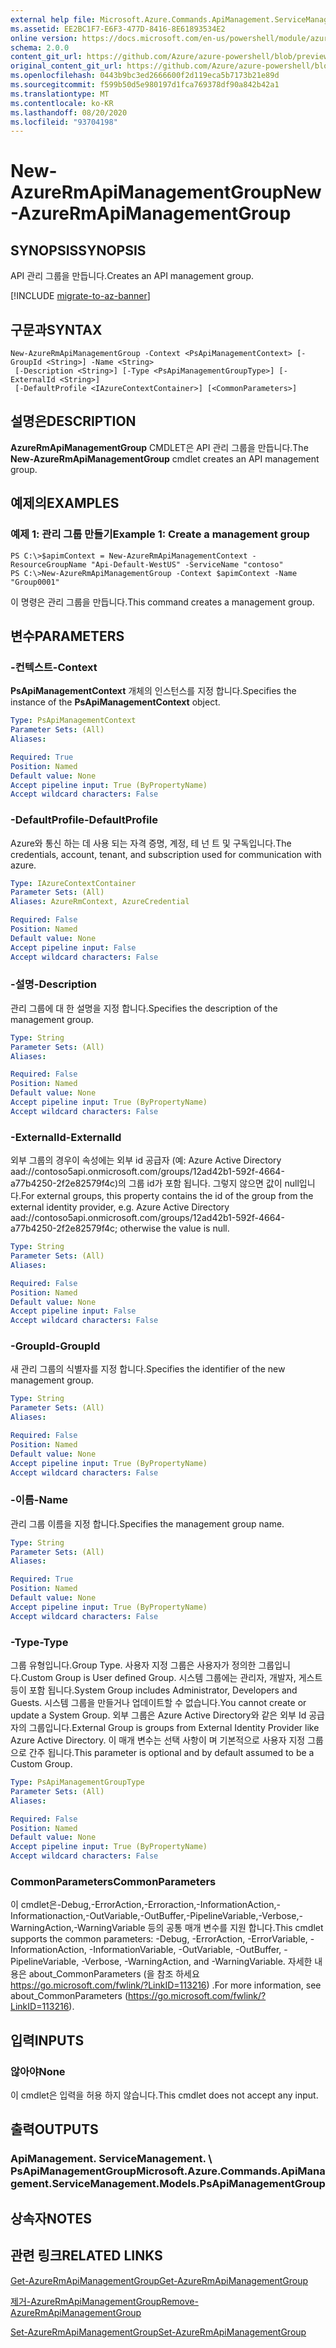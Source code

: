 ```yaml
---
external help file: Microsoft.Azure.Commands.ApiManagement.ServiceManagement.dll-Help.xml
ms.assetid: EE2BC1F7-E6F3-477D-8416-8E61893534E2
online version: https://docs.microsoft.com/en-us/powershell/module/azurerm.apimanagement/new-azurermapimanagementgroup
schema: 2.0.0
content_git_url: https://github.com/Azure/azure-powershell/blob/preview/src/ResourceManager/ApiManagement/Commands.ApiManagement/help/New-AzureRmApiManagementGroup.md
original_content_git_url: https://github.com/Azure/azure-powershell/blob/preview/src/ResourceManager/ApiManagement/Commands.ApiManagement/help/New-AzureRmApiManagementGroup.md
ms.openlocfilehash: 0443b9bc3ed2666600f2d119eca5b7173b21e89d
ms.sourcegitcommit: f599b50d5e980197d1fca769378df90a842b42a1
ms.translationtype: MT
ms.contentlocale: ko-KR
ms.lasthandoff: 08/20/2020
ms.locfileid: "93704198"
---
```

# <span data-ttu-id="6a638-101">New-AzureRmApiManagementGroup</span><span class="sxs-lookup"><span data-stu-id="6a638-101">New-AzureRmApiManagementGroup</span></span>

## <span data-ttu-id="6a638-102">SYNOPSIS</span><span class="sxs-lookup"><span data-stu-id="6a638-102">SYNOPSIS</span></span>
<span data-ttu-id="6a638-103">API 관리 그룹을 만듭니다.</span><span class="sxs-lookup"><span data-stu-id="6a638-103">Creates an API management group.</span></span>

[!INCLUDE [migrate-to-az-banner](../../includes/migrate-to-az-banner.md)]

## <span data-ttu-id="6a638-104">구문과</span><span class="sxs-lookup"><span data-stu-id="6a638-104">SYNTAX</span></span>

```
New-AzureRmApiManagementGroup -Context <PsApiManagementContext> [-GroupId <String>] -Name <String>
 [-Description <String>] [-Type <PsApiManagementGroupType>] [-ExternalId <String>]
 [-DefaultProfile <IAzureContextContainer>] [<CommonParameters>]
```

## <span data-ttu-id="6a638-105">설명은</span><span class="sxs-lookup"><span data-stu-id="6a638-105">DESCRIPTION</span></span>
<span data-ttu-id="6a638-106">**AzureRmApiManagementGroup** CMDLET은 API 관리 그룹을 만듭니다.</span><span class="sxs-lookup"><span data-stu-id="6a638-106">The **New-AzureRmApiManagementGroup** cmdlet creates an API management group.</span></span>

## <span data-ttu-id="6a638-107">예제의</span><span class="sxs-lookup"><span data-stu-id="6a638-107">EXAMPLES</span></span>

### <span data-ttu-id="6a638-108">예제 1: 관리 그룹 만들기</span><span class="sxs-lookup"><span data-stu-id="6a638-108">Example 1: Create a management group</span></span>
```
PS C:\>$apimContext = New-AzureRmApiManagementContext -ResourceGroupName "Api-Default-WestUS" -ServiceName "contoso"
PS C:\>New-AzureRmApiManagementGroup -Context $apimContext -Name "Group0001"
```

<span data-ttu-id="6a638-109">이 명령은 관리 그룹을 만듭니다.</span><span class="sxs-lookup"><span data-stu-id="6a638-109">This command creates a management group.</span></span>

## <span data-ttu-id="6a638-110">변수</span><span class="sxs-lookup"><span data-stu-id="6a638-110">PARAMETERS</span></span>

### <span data-ttu-id="6a638-111">-컨텍스트</span><span class="sxs-lookup"><span data-stu-id="6a638-111">-Context</span></span>
<span data-ttu-id="6a638-112">**PsApiManagementContext** 개체의 인스턴스를 지정 합니다.</span><span class="sxs-lookup"><span data-stu-id="6a638-112">Specifies the instance of the **PsApiManagementContext** object.</span></span>

```yaml
Type: PsApiManagementContext
Parameter Sets: (All)
Aliases: 

Required: True
Position: Named
Default value: None
Accept pipeline input: True (ByPropertyName)
Accept wildcard characters: False
```

### <span data-ttu-id="6a638-113">-DefaultProfile</span><span class="sxs-lookup"><span data-stu-id="6a638-113">-DefaultProfile</span></span>
<span data-ttu-id="6a638-114">Azure와 통신 하는 데 사용 되는 자격 증명, 계정, 테 넌 트 및 구독입니다.</span><span class="sxs-lookup"><span data-stu-id="6a638-114">The credentials, account, tenant, and subscription used for communication with azure.</span></span>
 
```yaml
Type: IAzureContextContainer
Parameter Sets: (All)
Aliases: AzureRmContext, AzureCredential

Required: False
Position: Named
Default value: None
Accept pipeline input: False
Accept wildcard characters: False
```

### <span data-ttu-id="6a638-115">-설명</span><span class="sxs-lookup"><span data-stu-id="6a638-115">-Description</span></span>
<span data-ttu-id="6a638-116">관리 그룹에 대 한 설명을 지정 합니다.</span><span class="sxs-lookup"><span data-stu-id="6a638-116">Specifies the description of the management group.</span></span>

```yaml
Type: String
Parameter Sets: (All)
Aliases: 

Required: False
Position: Named
Default value: None
Accept pipeline input: True (ByPropertyName)
Accept wildcard characters: False
```

### <span data-ttu-id="6a638-117">-ExternalId</span><span class="sxs-lookup"><span data-stu-id="6a638-117">-ExternalId</span></span>
<span data-ttu-id="6a638-118">외부 그룹의 경우이 속성에는 외부 id 공급자 (예: Azure Active Directory aad://contoso5api.onmicrosoft.com/groups/12ad42b1-592f-4664-a77b4250-2f2e82579f4c)의 그룹 id가 포함 됩니다. 그렇지 않으면 값이 null입니다.</span><span class="sxs-lookup"><span data-stu-id="6a638-118">For external groups, this property contains the id of the group from the external identity provider, e.g. Azure Active Directory aad://contoso5api.onmicrosoft.com/groups/12ad42b1-592f-4664-a77b4250-2f2e82579f4c; otherwise the value is null.</span></span>

```yaml
Type: String
Parameter Sets: (All)
Aliases: 

Required: False
Position: Named
Default value: None
Accept pipeline input: False
Accept wildcard characters: False
```

### <span data-ttu-id="6a638-119">-GroupId</span><span class="sxs-lookup"><span data-stu-id="6a638-119">-GroupId</span></span>
<span data-ttu-id="6a638-120">새 관리 그룹의 식별자를 지정 합니다.</span><span class="sxs-lookup"><span data-stu-id="6a638-120">Specifies the identifier of the new management group.</span></span>

```yaml
Type: String
Parameter Sets: (All)
Aliases: 

Required: False
Position: Named
Default value: None
Accept pipeline input: True (ByPropertyName)
Accept wildcard characters: False
```

### <span data-ttu-id="6a638-121">-이름</span><span class="sxs-lookup"><span data-stu-id="6a638-121">-Name</span></span>
<span data-ttu-id="6a638-122">관리 그룹 이름을 지정 합니다.</span><span class="sxs-lookup"><span data-stu-id="6a638-122">Specifies the management group name.</span></span>

```yaml
Type: String
Parameter Sets: (All)
Aliases: 

Required: True
Position: Named
Default value: None
Accept pipeline input: True (ByPropertyName)
Accept wildcard characters: False
```

### <span data-ttu-id="6a638-123">-Type</span><span class="sxs-lookup"><span data-stu-id="6a638-123">-Type</span></span>
<span data-ttu-id="6a638-124">그룹 유형입니다.</span><span class="sxs-lookup"><span data-stu-id="6a638-124">Group Type.</span></span> <span data-ttu-id="6a638-125">사용자 지정 그룹은 사용자가 정의한 그룹입니다.</span><span class="sxs-lookup"><span data-stu-id="6a638-125">Custom Group is User defined Group.</span></span> <span data-ttu-id="6a638-126">시스템 그룹에는 관리자, 개발자, 게스트 등이 포함 됩니다.</span><span class="sxs-lookup"><span data-stu-id="6a638-126">System Group includes Administrator, Developers and Guests.</span></span> <span data-ttu-id="6a638-127">시스템 그룹을 만들거나 업데이트할 수 없습니다.</span><span class="sxs-lookup"><span data-stu-id="6a638-127">You cannot create or update a System Group.</span></span>  <span data-ttu-id="6a638-128">외부 그룹은 Azure Active Directory와 같은 외부 Id 공급자의 그룹입니다.</span><span class="sxs-lookup"><span data-stu-id="6a638-128">External Group is groups from External Identity Provider like Azure Active Directory.</span></span> <span data-ttu-id="6a638-129">이 매개 변수는 선택 사항이 며 기본적으로 사용자 지정 그룹으로 간주 됩니다.</span><span class="sxs-lookup"><span data-stu-id="6a638-129">This parameter is optional and by default assumed to be a Custom Group.</span></span>

```yaml
Type: PsApiManagementGroupType
Parameter Sets: (All)
Aliases: 

Required: False
Position: Named
Default value: None
Accept pipeline input: True (ByPropertyName)
Accept wildcard characters: False
```

### <span data-ttu-id="6a638-130">CommonParameters</span><span class="sxs-lookup"><span data-stu-id="6a638-130">CommonParameters</span></span>
<span data-ttu-id="6a638-131">이 cmdlet은-Debug,-ErrorAction,-Erroraction,-InformationAction,-Informationaction,-OutVariable,-OutBuffer,-PipelineVariable,-Verbose,-WarningAction,-WarningVariable 등의 공통 매개 변수를 지원 합니다.</span><span class="sxs-lookup"><span data-stu-id="6a638-131">This cmdlet supports the common parameters: -Debug, -ErrorAction, -ErrorVariable, -InformationAction, -InformationVariable, -OutVariable, -OutBuffer, -PipelineVariable, -Verbose, -WarningAction, and -WarningVariable.</span></span> <span data-ttu-id="6a638-132">자세한 내용은 about_CommonParameters (을 참조 하세요 https://go.microsoft.com/fwlink/?LinkID=113216) .</span><span class="sxs-lookup"><span data-stu-id="6a638-132">For more information, see about_CommonParameters (https://go.microsoft.com/fwlink/?LinkID=113216).</span></span>

## <span data-ttu-id="6a638-133">입력</span><span class="sxs-lookup"><span data-stu-id="6a638-133">INPUTS</span></span>

### <span data-ttu-id="6a638-134">않아야</span><span class="sxs-lookup"><span data-stu-id="6a638-134">None</span></span>
<span data-ttu-id="6a638-135">이 cmdlet은 입력을 허용 하지 않습니다.</span><span class="sxs-lookup"><span data-stu-id="6a638-135">This cmdlet does not accept any input.</span></span>

## <span data-ttu-id="6a638-136">출력</span><span class="sxs-lookup"><span data-stu-id="6a638-136">OUTPUTS</span></span>

### <span data-ttu-id="6a638-137">ApiManagement. ServiceManagement. \ PsApiManagementGroup</span><span class="sxs-lookup"><span data-stu-id="6a638-137">Microsoft.Azure.Commands.ApiManagement.ServiceManagement.Models.PsApiManagementGroup</span></span>

## <span data-ttu-id="6a638-138">상속자</span><span class="sxs-lookup"><span data-stu-id="6a638-138">NOTES</span></span>

## <span data-ttu-id="6a638-139">관련 링크</span><span class="sxs-lookup"><span data-stu-id="6a638-139">RELATED LINKS</span></span>

[<span data-ttu-id="6a638-140">Get-AzureRmApiManagementGroup</span><span class="sxs-lookup"><span data-stu-id="6a638-140">Get-AzureRmApiManagementGroup</span></span>](./Get-AzureRmApiManagementGroup.md)

[<span data-ttu-id="6a638-141">제거-AzureRmApiManagementGroup</span><span class="sxs-lookup"><span data-stu-id="6a638-141">Remove-AzureRmApiManagementGroup</span></span>](./Remove-AzureRmApiManagementGroup.md)

[<span data-ttu-id="6a638-142">Set-AzureRmApiManagementGroup</span><span class="sxs-lookup"><span data-stu-id="6a638-142">Set-AzureRmApiManagementGroup</span></span>](./Set-AzureRmApiManagementGroup.md)


